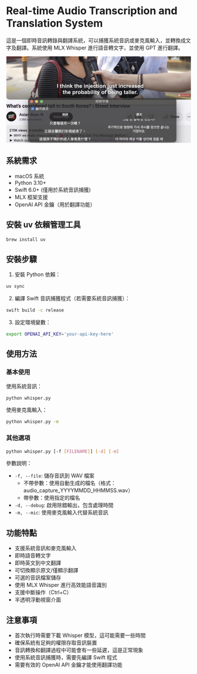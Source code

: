 # Real-time Audio Transcription and Translation System
這是一個即時音訊轉錄與翻譯系統，可以捕獲系統音訊或麥克風輸入，並轉換成文字及翻譯。系統使用 MLX Whisper 進行語音轉文字，並使用 GPT 進行翻譯。

![系統截圖](screenshot.jpg)

## 系統需求
- macOS 系統
- Python 3.10+
- Swift 6.0+ (僅用於系統音訊捕獲)
- MLX 框架支援
- OpenAI API 金鑰（用於翻譯功能）

## 安裝 uv 依賴管理工具
```bash
brew install uv
```

## 安裝步驟
1. 安裝 Python 依賴：
```bash
uv sync
```

2. 編譯 Swift 音訊捕獲程式（若需要系統音訊捕獲）：
```bash
swift build -c release
```

3. 設定環境變數：
```bash
export OPENAI_API_KEY='your-api-key-here'
```

## 使用方法
### 基本使用
使用系統音訊：
```bash
python whisper.py
```

使用麥克風輸入：
```bash
python whisper.py -m
```

### 其他選項
```bash
python whisper.py [-f [FILENAME]] [-d] [-m]
```

參數說明：
- `-f, --file`: 儲存音訊到 WAV 檔案
  - 不帶參數：使用自動生成的檔名（格式：audio_capture_YYYYMMDD_HHMMSS.wav）
  - 帶參數：使用指定的檔名
- `-d, --debug`: 啟用除錯輸出，包含處理時間
- `-m, --mic`: 使用麥克風輸入代替系統音訊

## 功能特點
- 支援系統音訊和麥克風輸入
- 即時語音轉文字
- 即時英文到中文翻譯
- 可切換顯示原文/僅顯示翻譯
- 可選的音訊檔案儲存
- 使用 MLX Whisper 進行高效能語音識別
- 支援中斷操作（Ctrl+C）
- 半透明浮動視窗介面

## 注意事項
- 首次執行時需要下載 Whisper 模型，這可能需要一些時間
- 確保系統有足夠的權限存取音訊裝置
- 音訊轉換和翻譯過程中可能會有一些延遲，這是正常現象
- 使用系統音訊捕獲時，需要先編譯 Swift 程式
- 需要有效的 OpenAI API 金鑰才能使用翻譯功能
